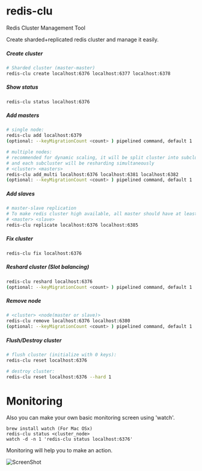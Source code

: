 # redis-clu
Redis Cluster Management Tool

Create sharded+replicated redis cluster and manage it easily.


##### Create cluster

```bash
# Sharded cluster (master-master)
redis-clu create localhost:6376 localhost:6377 localhost:6378
```


##### Show status

```bash
redis-clu status localhost:6376
```


##### Add masters

```bash
# single node:
redis-clu add localhost:6379
(optional: --keyMigrationCount <count> ) pipelined command, default 1

# multiple nodes:
# recommended for dynamic scaling, it will be split cluster into subclusters
# and each subcluster will be resharding simultaneously
# <cluster> <masters>
redis-clu add_multi localhost:6376 localhost:6381 localhost:6382 
(optional: --keyMigrationCount <count> ) pipelined command, default 1
```


##### Add slaves

```bash
# master-slave replication
# To make redis cluster high available, all master should have at least one slave.
# <master> <slave>
redis-clu replicate localhost:6376 localhost:6385
```


##### Fix cluster

```bash
redis-clu fix localhost:6376
```


##### Reshard cluster (Slot balancing)

```bash
redis-clu reshard localhost:6376
(optional: --keyMigrationCount <count> ) pipelined command, default 1
```


##### Remove node

```bash
# <cluster> <node(master or slave)>
redis-clu remove localhost:6376 localhost:6380
(optional: --keyMigrationCount <count> ) pipelined command, default 1
```


##### Flush/Destroy cluster

```bash
# flush cluster (initialize with 0 keys):
redis-clu reset localhost:6376

# destroy cluster:
redis-clu reset localhost:6376 --hard 1
```


# Monitoring

Also you can make your own basic monitoring screen using 'watch'.

    brew install watch (For Mac OSx)
    redis-clu status <cluster_node>
    watch -d -n 1 'redis-clu status localhost:6376'

Monitoring will help you to make an action.

![ScreenShot](https://raw.github.com/baranbartu/redis-clu/master/screenshot.png)


